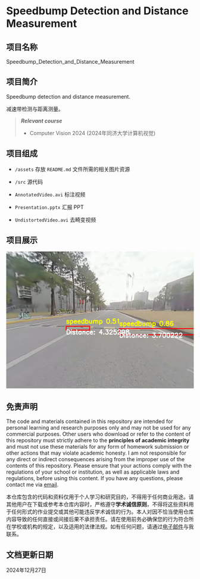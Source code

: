 # Speedbump Detection and Distance Measurement

## 项目名称

Speedbump_Detection_and_Distance_Measurement

## 项目简介

Speedbump detection and distance measurement.

减速带检测与距离测量。

> ***Relevant course***
> * Computer Vision 2024 (2024年同济大学计算机视觉)

## 项目组成

* `/assets`
存放 `README.md` 文件所需的相关图片资源

* `/src`
源代码

* `AnnotatedVideo.avi`
标注视频

* `Presentation.pptx`
汇报 PPT

* `UndistortedVideo.avi`
去畸变视频

## 项目展示

![](assets/Demonstration.png)

## 免责声明

The code and materials contained in this repository are intended for personal learning and research purposes only and may not be used for any commercial purposes. Other users who download or refer to the content of this repository must strictly adhere to the **principles of academic integrity** and must not use these materials for any form of homework submission or other actions that may violate academic honesty. I am not responsible for any direct or indirect consequences arising from the improper use of the contents of this repository. Please ensure that your actions comply with the regulations of your school or institution, as well as applicable laws and regulations, before using this content. If you have any questions, please contact me via [email](mailto:minmuslin@outlook.com).

本仓库包含的代码和资料仅用于个人学习和研究目的，不得用于任何商业用途。请其他用户在下载或参考本仓库内容时，严格遵守**学术诚信原则**，不得将这些资料用于任何形式的作业提交或其他可能违反学术诚信的行为。本人对因不恰当使用仓库内容导致的任何直接或间接后果不承担责任。请在使用前务必确保您的行为符合所在学校或机构的规定，以及适用的法律法规。如有任何问题，请通过[电子邮件](mailto:minmuslin@outlook.com)与我联系。

## 文档更新日期

2024年12月27日